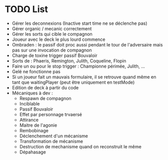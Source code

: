 # TODO List

- Gérer les deconnexions (Inactive start time ne se déclenche pas)
- Gérer organic / mecanic correctement
- Gérer les sorts qui cible le compagnon
- Joueur avec le deck le plus lourd commence
- Ombraden : le passif doit proc aussi pendant le tour de l'adversaire mais pas sur une invocation de compagnon
- Charge de toxine trigger passif Bouvaloir
- Sorts de : Phaeris, Remington, Julith, Coqueline, Flopin
- Faire un ou pour le stop trigger : Championne périmée, Julith, ...
- Gelé ne fonctionne pas
- Si un joueur fait un mauvais formulaire, il se retrouve quand même en tant que waitingPlayer (peut être uniquement en testMode)
- Edition de deck à partir du code
- Mécaniques à dev : 
  - Respawn de compagnon
  - Inciblable
  - Passif Bouvaloir
  - Effet par personnage trvaersé
  - Attirance
  - Maitre de l'agonie
  - Rembobinage
  - Déclenchement d'un mécanisme
  - Transformation de mécanisme
  - Destruction de mechanisme quand on reconstruit le même 
  - Dépahasage